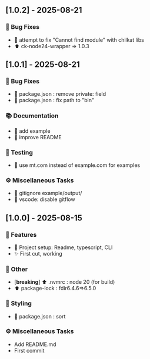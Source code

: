 ## [1.0.2] - 2025-08-21

### 🐛 Bug Fixes

- :bug: attempt to fix "Cannot find module" with chilkat libs
- :arrow_up: ck-node24-wrapper => 1.0.3
## [1.0.1] - 2025-08-21

### 🐛 Bug Fixes

- :wrench: package.json : remove private: field
- :wrench: package.json : fix path to "bin"

### 📚 Documentation

- :memo: add example
- :memo: improve README

### 🧪 Testing

- :memo: use mt.com instead of example.com for examples

### ⚙️ Miscellaneous Tasks

- :see_no_evil: gitignore example/output/
- :hammer: vscode: disable gitflow
## [1.0.0] - 2025-08-15

### 🚀 Features

- :tada: Project setup: Readme, typescript, CLI
- :sparkles: First cut, working

### 💼 Other

- [**breaking**] :arrow_up: .nvmrc : node 20 (for build)
- :arrow_up: package-lock : fdir6.4.6=>6.5.0

### 🎨 Styling

- :art: package.json : sort

### ⚙️ Miscellaneous Tasks

- Add README.md
- First commit
